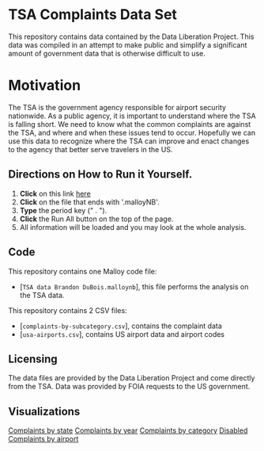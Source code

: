 # TSA Complaints Data Set

This repository contains data contained by the Data Liberation Project.  This data was compiled in an attempt to make public and simplify a significant amount of government data that is otherwise difficult to use. 


# Motivation
The TSA is the government agency responsible for airport security nationwide.  As a public agency, it is important to understand where the TSA is falling short.  We need to know what the common complaints are against the TSA, and where and when these issues tend to occur.  Hopefully we can use this data to recognize where the TSA can improve and enact changes to the agency that better serve travelers in the US.  

## Directions on How to Run it Yourself. 
1.  **Click** on this link [here](https://github.com/BrandonDuBois1/Malloy-TSA) 
2.   **Click** on the file that ends with '.malloyNB'.
3.   **Type** the period key (" . "). 
4.   **Click** the Run All button on the top of the page. 
5. All information will be loaded and you may look at the whole analysis.


## Code

This repository contains one Malloy code file:
- [`TSA data Brandon DuBois.malloynb`], this file performs the analysis on the TSA data.

This repository contains 2 CSV files:
- [`complaints-by-subcategory.csv`], contains the complaint data 
- [`usa-airports.csv`], contains US airport data and airport codes

## Licensing 

The data files are provided by the Data Liberation Project and come directly from the TSA.  Data was provided by FOIA requests to the US government.  

## Visualizations
[Complaints by state](https://imgur.com/a/ldbNLZF)
[Complaints by year](https://imgur.com/a/lTAXMvf)
[Complaints by category](https://imgur.com/a/7CA7HZL)
[Disabled Complaints by airport](https://imgur.com/a/8y33YHr)


